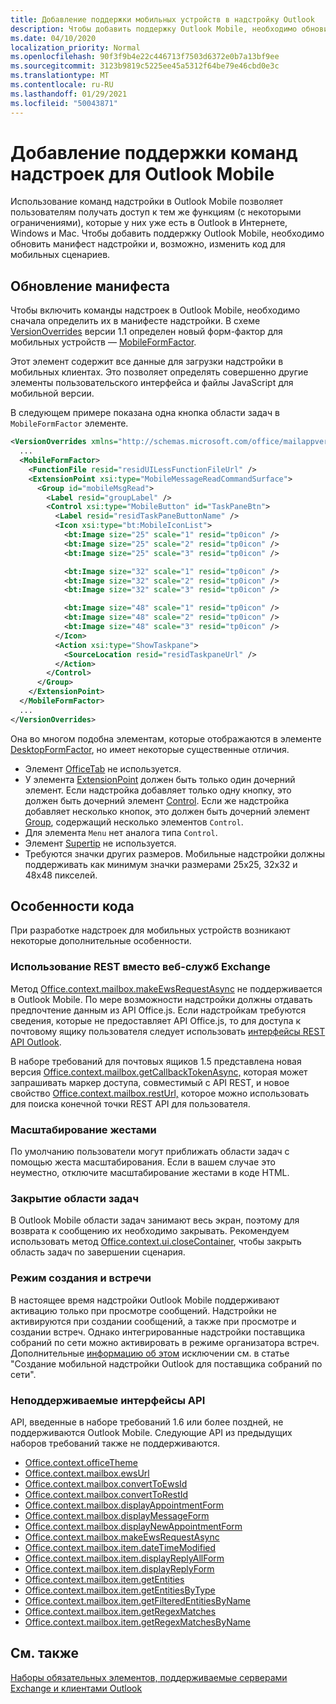 ```yaml
---
title: Добавление поддержки мобильных устройств в надстройку Outlook
description: Чтобы добавить поддержку Outlook Mobile, необходимо обновить манифест надстройки и, возможно, изменить код для мобильных сценариев.
ms.date: 04/10/2020
localization_priority: Normal
ms.openlocfilehash: 90f3f9b4e22c446713f7503d6372e0b7a13bf9ee
ms.sourcegitcommit: 3123b9819c5225ee45a5312f64be79e46cbd0e3c
ms.translationtype: MT
ms.contentlocale: ru-RU
ms.lasthandoff: 01/29/2021
ms.locfileid: "50043871"
---
```

# <a name="add-support-for-add-in-commands-for-outlook-mobile"></a>Добавление поддержки команд надстроек для Outlook Mobile

Использование команд надстройки в Outlook Mobile позволяет пользователям получать доступ [](#code-considerations)к тем же функциям (с некоторыми ограничениями), которые у них уже есть в Outlook в Интернете, Windows и Mac. Чтобы добавить поддержку Outlook Mobile, необходимо обновить манифест надстройки и, возможно, изменить код для мобильных сценариев.

## <a name="updating-the-manifest"></a>Обновление манифеста

Чтобы включить команды надстроек в Outlook Mobile, необходимо сначала определить их в манифесте надстройки. В схеме [VersionOverrides](../reference/manifest/versionoverrides.md) версии 1.1 определен новый форм-фактор для мобильных устройств — [MobileFormFactor](../reference/manifest/mobileformfactor.md).

Этот элемент содержит все данные для загрузки надстройки в мобильных клиентах. Это позволяет определять совершенно другие элементы пользовательского интерфейса и файлы JavaScript для мобильной версии.

В следующем примере показана одна кнопка области задач в `MobileFormFactor` элементе.

```xml
<VersionOverrides xmlns="http://schemas.microsoft.com/office/mailappversionoverrides/1.1" xsi:type="VersionOverridesV1_1">
  ...
  <MobileFormFactor>
    <FunctionFile resid="residUILessFunctionFileUrl" />
    <ExtensionPoint xsi:type="MobileMessageReadCommandSurface">
      <Group id="mobileMsgRead">
        <Label resid="groupLabel" />
        <Control xsi:type="MobileButton" id="TaskPaneBtn">
          <Label resid="residTaskPaneButtonName" />
          <Icon xsi:type="bt:MobileIconList">
            <bt:Image size="25" scale="1" resid="tp0icon" />
            <bt:Image size="25" scale="2" resid="tp0icon" />
            <bt:Image size="25" scale="3" resid="tp0icon" />

            <bt:Image size="32" scale="1" resid="tp0icon" />
            <bt:Image size="32" scale="2" resid="tp0icon" />
            <bt:Image size="32" scale="3" resid="tp0icon" />

            <bt:Image size="48" scale="1" resid="tp0icon" />
            <bt:Image size="48" scale="2" resid="tp0icon" />
            <bt:Image size="48" scale="3" resid="tp0icon" />
          </Icon>
          <Action xsi:type="ShowTaskpane">
            <SourceLocation resid="residTaskpaneUrl" />
          </Action>
        </Control>
      </Group>
    </ExtensionPoint>
  </MobileFormFactor>
  ...
</VersionOverrides>
```

Она во многом подобна элементам, которые отображаются в элементе [DesktopFormFactor](../reference/manifest/desktopformfactor.md), но имеет некоторые существенные отличия.

- Элемент [OfficeTab](../reference/manifest/officetab.md) не используется.
- У элемента [ExtensionPoint](../reference/manifest/extensionpoint.md) должен быть только один дочерний элемент. Если надстройка добавляет только одну кнопку, это должен быть дочерний элемент [Control](../reference/manifest/control.md). Если же надстройка добавляет несколько кнопок, это должен быть дочерний элемент [Group](../reference/manifest/group.md), содержащий несколько элементов `Control`.
- Для элемента `Menu` нет аналога типа `Control`.
- Элемент [Supertip](../reference/manifest/supertip.md) не используется.
- Требуются значки других размеров. Мобильные надстройки должны поддерживать как минимум значки размерами 25x25, 32x32 и 48x48 пикселей.

## <a name="code-considerations"></a>Особенности кода

При разработке надстроек для мобильных устройств возникают некоторые дополнительные особенности.

### <a name="use-rest-instead-of-exchange-web-services"></a>Использование REST вместо веб-служб Exchange

Метод [Office.context.mailbox.makeEwsRequestAsync](../reference/objectmodel/preview-requirement-set/office.context.mailbox.md#methods) не поддерживается в Outlook Mobile. По мере возможности надстройки должны отдавать предпочтение данным из API Office.js. Если надстройкам требуются сведения, которые не предоставляет API Office.js, то для доступа к почтовому ящику пользователя следует использовать [интерфейсы REST API Outlook](/outlook/rest/).

В наборе требований для почтовых ящиков 1.5 представлена новая версия [Office.context.mailbox.getCallbackTokenAsync,](../reference/objectmodel/preview-requirement-set/office.context.mailbox.md#methods) которая может запрашивать маркер доступа, совместимый с API REST, и новое свойство [Office.context.mailbox.restUrl,](../reference/objectmodel/preview-requirement-set/office.context.mailbox.md#properties) которое можно использовать для поиска конечной точки REST API для пользователя.

### <a name="pinch-zoom"></a>Масштабирование жестами

По умолчанию пользователи могут приближать области задач с помощью жеста масштабирования. Если в вашем случае это неуместно, отключите масштабирование жестами в коде HTML.

### <a name="close-task-panes"></a>Закрытие области задач

В Outlook Mobile области задач занимают весь экран, поэтому для возврата к сообщению их необходимо закрывать. Рекомендуем использовать метод [Office.context.ui.closeContainer](/javascript/api/office/office.ui#closecontainer--), чтобы закрыть область задач по завершении сценария.

### <a name="compose-mode-and-appointments"></a>Режим создания и встречи

В настоящее время надстройки Outlook Mobile поддерживают активацию только при просмотре сообщений. Надстройки не активируются при создании сообщений, а также при просмотре и создании встреч. Однако интегрированные надстройки поставщика собраний по сети можно активировать в режиме организатора встреч. Дополнительные [информацию об этом](online-meeting.md) исключении см. в статье "Создание мобильной надстройки Outlook для поставщика собраний по сети".

### <a name="unsupported-apis"></a>Неподдерживаемые интерфейсы API

API, введенные в наборе требований 1.6 или более поздней, не поддерживаются Outlook Mobile. Следующие API из предыдущих наборов требований также не поддерживаются.

  - [Office.context.officeTheme](../reference/objectmodel/preview-requirement-set/office.context.md#officetheme-officetheme)
  - [Office.context.mailbox.ewsUrl](../reference/objectmodel/preview-requirement-set/office.context.mailbox.md#properties)
  - [Office.context.mailbox.convertToEwsId](../reference/objectmodel/preview-requirement-set/office.context.mailbox.md#methods)
  - [Office.context.mailbox.convertToRestId](../reference/objectmodel/preview-requirement-set/office.context.mailbox.md#methods)
  - [Office.context.mailbox.displayAppointmentForm](../reference/objectmodel/preview-requirement-set/office.context.mailbox.md#methods)
  - [Office.context.mailbox.displayMessageForm](../reference/objectmodel/preview-requirement-set/office.context.mailbox.md#methods)
  - [Office.context.mailbox.displayNewAppointmentForm](../reference/objectmodel/preview-requirement-set/office.context.mailbox.md#methods)
  - [Office.context.mailbox.makeEwsRequestAsync](../reference/objectmodel/preview-requirement-set/office.context.mailbox.md#methods)
  - [Office.context.mailbox.item.dateTimeModified](../reference/objectmodel/preview-requirement-set/office.context.mailbox.item.md#properties)
  - [Office.context.mailbox.item.displayReplyAllForm](../reference/objectmodel/preview-requirement-set/office.context.mailbox.item.md#methods)
  - [Office.context.mailbox.item.displayReplyForm](../reference/objectmodel/preview-requirement-set/office.context.mailbox.item.md#methods)
  - [Office.context.mailbox.item.getEntities](../reference/objectmodel/preview-requirement-set/office.context.mailbox.item.md#methods)
  - [Office.context.mailbox.item.getEntitiesByType](../reference/objectmodel/preview-requirement-set/office.context.mailbox.item.md#methods)
  - [Office.context.mailbox.item.getFilteredEntitiesByName](../reference/objectmodel/preview-requirement-set/office.context.mailbox.item.md#methods)
  - [Office.context.mailbox.item.getRegexMatches](../reference/objectmodel/preview-requirement-set/office.context.mailbox.item.md#methods)
  - [Office.context.mailbox.item.getRegexMatchesByName](../reference/objectmodel/preview-requirement-set/office.context.mailbox.item.md#methods)

## <a name="see-also"></a>См. также

[Наборы обязательных элементов, поддерживаемые серверами Exchange и клиентами Outlook](../reference/requirement-sets/outlook-api-requirement-sets.md#requirement-sets-supported-by-exchange-servers-and-outlook-clients)